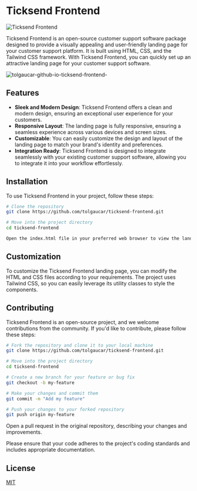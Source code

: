 # Ticksend Frontend

![Ticksend Frontend](https://github.com/tolgaucar/ticksend-frontend/assets/53059811/7b265157-69e0-452f-b693-e8d7285edee7)

Ticksend Frontend is an open-source customer support software package designed to provide a visually appealing and user-friendly landing page for your customer support platform. It is built using HTML, CSS, and the Tailwind CSS framework. With Ticksend Frontend, you can quickly set up an attractive landing page for your customer support software.

![tolgaucar-github-io-ticksend-frontend-](https://github.com/tolgaucar/ticksend-frontend/assets/53059811/b7e5f5dc-f5ff-4329-ac36-856f5fa889e6)

## Features

- **Sleek and Modern Design**: Ticksend Frontend offers a clean and modern design, ensuring an exceptional user experience for your customers.
- **Responsive Layout**: The landing page is fully responsive, ensuring a seamless experience across various devices and screen sizes.
- **Customizable**: You can easily customize the design and layout of the landing page to match your brand's identity and preferences.
- **Integration Ready**: Ticksend Frontend is designed to integrate seamlessly with your existing customer support software, allowing you to integrate it into your workflow effortlessly.

## Installation

To use Ticksend Frontend in your project, follow these steps:

```bash
# Clone the repository
git clone https://github.com/tolgaucar/ticksend-frontend.git

# Move into the project directory
cd ticksend-frontend

Open the index.html file in your preferred web browser to view the landing page.
```

## Customization

To customize the Ticksend Frontend landing page, you can modify the HTML and CSS files according to your requirements. The project uses Tailwind CSS, so you can easily leverage its utility classes to style the components.

## Contributing

Ticksend Frontend is an open-source project, and we welcome contributions from the community. If you'd like to contribute, please follow these steps:

```bash
# Fork the repository and clone it to your local machine
git clone https://github.com/tolgaucar/ticksend-frontend.git

# Move into the project directory
cd ticksend-frontend

# Create a new branch for your feature or bug fix
git checkout -b my-feature

# Make your changes and commit them
git commit -m "Add my feature"

# Push your changes to your forked repository
git push origin my-feature
```
Open a pull request in the original repository, describing your changes and improvements.

Please ensure that your code adheres to the project's coding standards and includes appropriate documentation.

## License
[MIT](https://choosealicense.com/licenses/mit/)

